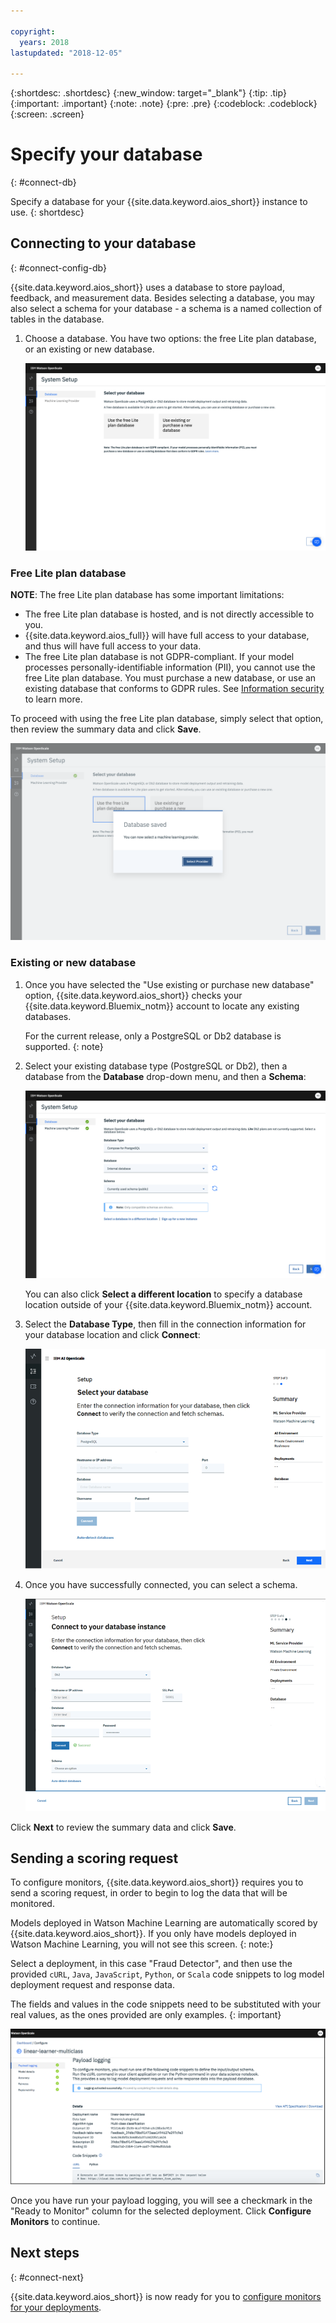 ```yaml
---

copyright:
  years: 2018
lastupdated: "2018-12-05"

---
```


{:shortdesc: .shortdesc}
{:new_window: target="_blank"}
{:tip: .tip}
{:important: .important}
{:note: .note}
{:pre: .pre}
{:codeblock: .codeblock}
{:screen: .screen}

# Specify your database
{: #connect-db}

Specify a database for your {{site.data.keyword.aios_short}} instance to use.
{: shortdesc}

## Connecting to your database
{: #connect-config-db}

{{site.data.keyword.aios_short}} uses a database to store payload, feedback, and measurement data. Besides selecting a database, you may also select a schema for your database - a schema is a named collection of tables in the database.

1.  Choose a database. You have two options: the free Lite plan database, or an existing or new database.

    ![Select database](images/gs-config-database.png)

### Free Lite plan database

**NOTE**: The free Lite plan database has some important limitations:

- The free Lite plan database is hosted, and is not directly accessible to you.
- {{site.data.keyword.aios_full}} will have full access to your database, and thus will have full access to your data.
- The free Lite plan database is not GDPR-compliant. If your model processes personally-identifiable information (PII), you cannot use the free Lite plan database. You must purchase a new database, or use an existing database that conforms to GDPR rules. See [Information security](information-security.html) to learn more.

To proceed with using the free Lite plan database, simply select that option, then review the summary data and click **Save**.

  ![Select database](images/gs-config-database2.png)

### Existing or new database

1.  Once you have selected the "Use existing or purchase new database" option, {{site.data.keyword.aios_short}} checks your {{site.data.keyword.Bluemix_notm}} account to locate any existing databases.

    For the current release, only a PostgreSQL or Db2 database is supported.
  {: note}

1.  Select your existing database type (PostgreSQL or Db2), then a database from the **Database** drop-down menu, and then a **Schema**:

    ![Select database](images/gs-config-database3.png)

    You can also click **Select a different location** to specify a database location outside of your {{site.data.keyword.Bluemix_notm}} account.

1.  Select the **Database Type**, then fill in the connection information for your database location and click **Connect**:

    ![Select database](images/gs-config-database4.png)

1.  Once you have successfully connected, you can select a schema.

    ![Select database](images/gs-config-database5.png)

Click **Next** to review the summary data and click **Save**.

## Sending a scoring request

To configure monitors, {{site.data.keyword.aios_short}} requires you to send a scoring request, in order to begin to log the data that will be monitored.

Models deployed in Watson Machine Learning are automatically scored by {{site.data.keyword.aios_short}}. If you only have models deployed in Watson Machine Learning, you will not see this screen.
{: note:}

Select a deployment, in this case "Fraud Detector", and then use the provided `cURL`, `Java`, `JavaScript`, `Python`, or `Scala` code snippets to log model deployment request and response data.

The fields and values in the code snippets need to be substituted with your real values, as the ones provided are only examples.
{: important}

![Select database](images/config-send-scoring.png)

Once you have run your payload logging, you will see a checkmark in the "Ready to Monitor" column for the selected deployment. Click **Configure Monitors** to continue.

## Next steps
{: #connect-next}

{{site.data.keyword.aios_short}} is now ready for you to [configure monitors for your deployments](monitor-overview.html).
